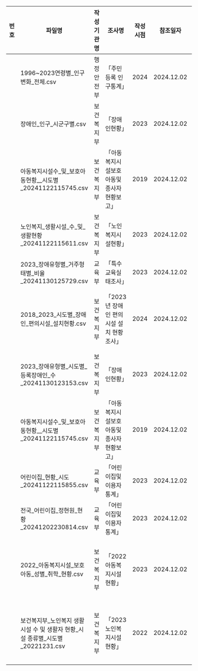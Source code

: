 |번호|파일명|작성기관명|조사명|작성시점|참조일자|통계표명|링크|
|---|---|---|---|---|---|---|---|
||1996~2023연령별_인구변화_전체.csv|행정안전부|「주민등록 인구통계」|2024|2024.12.02|주민등록 인구(성/행정구역(시군구)/연령1세별)|[한국여성정책연구원](https://gsis.kwdi.re.kr/statHtml/statHtml.do?orgId=338&tblId=DT_GIABRM17_001&conn_path=I2)|
||장애인_인구_시군구별.csv|보건복지부|「장애인현황」|2023|2024.12.02|시도별,장애유형별,성별 등록장애인수|[KOSIS](https://kosis.kr/statHtml/statHtml.do?orgId=117&tblId=DT_11761_N005&conn_path=I2)|
||아동복지시설수_및_보호아동현황__시도별_20241122115745.csv|보건복지부|「아동복지시설보호아동및종사자현황보고」|2019|2024.12.02|아동복지시설수 및 보호아동현황 - 시도별|[KOSIS](https://kosis.kr/statHtml/statHtml.do?orgId=117&tblId=TX_117401121&conn_path=I2)|
||노인복지_생활시설_수_및_생활현황_20241122115611.csv|보건복지부|「노인복지시설현황」|2023|2024.12.02|노인복지 생활시설 수 및 생활현황|[KOSIS](https://kosis.kr/statHtml/statHtml.do?orgId=117&tblId=DT_117N_B00003&conn_path=I2)|
||2023_장애유형별_거주형태별_비율_20241130125729.csv|교육부|「특수교육실태조사」|2023|2024.12.02|거주 형태(성별･장애 유형별)|[KOSIS](https://kosis.kr/statHtml/statHtml.do?orgId=112&tblId=DT_112014_2023_02_002&conn_path=I2)|
||2018_2023_시도별_장애인_편의시설_설치현황.csv|보건복지부|「2023년 장애인 편의시설 설치 현황조사」|2024|2024.12.02|[보도참고자료] 2023 장애인 편의시설 현황조사.pdf, 12p, □ 시·도별설치현황|[보건복지부](https://www.mohw.go.kr/board.es?mid=a10503000000&bid=0027&list_no=1481025&act=view)|
||2023_장애유형별_시도별_등록장애인_수_20241130123153.csv|보건복지부|「장애인현황」|2023|2024.12.02|시도별,장애유형별,성별 등록장애인수|[KOSIS](https://kosis.kr/statHtml/statHtml.do?orgId=117&tblId=DT_11761_N005&conn_path=I2)|
||아동복지시설수_및_보호아동현황__시도별_20241122115745.csv|보건복지부|「아동복지시설보호아동및종사자현황보고」|2019|2024.12.02|아동복지시설수 및 보호아동현황 - 시도별|[KOSIS](https://kosis.kr/statHtml/statHtml.do?orgId=117&tblId=TX_117401121&conn_path=I2)|
||어린이집_현황_시도_20241122115855.csv|교육부|「어린이집및이용자통계」|2023|2024.12.02|어린이집 현황(시·도)|[KOSIS](https://kosis.kr/statHtml/statHtml.do?orgId=117&tblId=DT_15407_NN003&conn_path=I2)|
||전국_어린이집_정현원_현황_20241202230814.csv|교육부|「어린이집및이용자통계」|2023|2024.12.02|전국 어린이집 정현원 현황|[KOSIS](https://kosis.kr/statHtml/statHtml.do?orgId=117&tblId=DT_15407_NN004&conn_path=I2)|
||2022_아동복지시설_보호아동_성별_취학_현황.csv|보건복지부|「2022 아동복지시설 현황」|2023|2024.12.02|2023년도 아동복지시설 현황.pdf, 2p, 아동복지시설 보호아동 성별･취학 현황|[보건복지부](https://www.mohw.go.kr/board.es?mid=a10412000000&bid=0020&act=view&list_no=377895&tag=&nPage=1)|
||보건복지부_노인복지 생활시설 수 및 생활자 현황_시설 종류별_시도별_20221231.csv|보건복지부|「2023 노인복지시설 현황」|2022|2024.12.02|보건복지부_노인복지 생활시설 수 및 생활자 현황_시설 종류별_시도별_20221231|[공공데이터포털](https://www.data.go.kr/data/15068616/fileData.do)|
